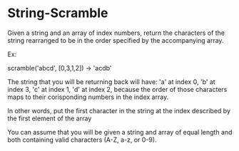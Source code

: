 # String-Scramble

Given a string and an array of index numbers, return the characters of the string rearranged to be in the order specified by the accompanying array.

Ex:

scramble('abcd', [0,3,1,2]) -> 'acdb'

The string that you will be returning back will have: 'a' at index 0, 'b' at index 3, 'c' at index 1, 'd' at index 2, because the order of those 
characters maps to their corisponding numbers in the index array.

In other words, put the first character in the string at the index described by the first element of the array

You can assume that you will be given a string and array of equal length and both containing valid characters (A-Z, a-z, or 0-9).
